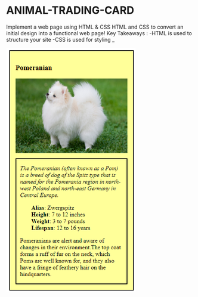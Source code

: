 # ANIMAL-TRADING-CARD
Implement a web page using HTML & CSS
HTML and CSS to convert an initial design into a functional web page!
Key Takeaways : -HTML is used to structure your site -CSS is used for styling _

![_](https://github.com/Isha2103/ANIMAL-TRADING-CARD/blob/master/Pomeranian%20Dog.png)
